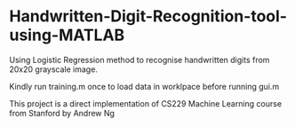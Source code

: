 # Handwritten-Digit-Recognition-tool-using-MATLAB

Using Logistic Regression method to recognise handwritten digits from 20x20 grayscale image.

Kindly run training.m once to load data in worklpace before running gui.m

This project is a direct implementation of CS229 Machine Learning course from Stanford by Andrew Ng
